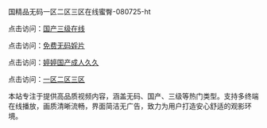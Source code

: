 国精品无码一区二区三区在线蜜臀-080725-ht

点击访问：<a href="https://gda-c7m.pages.dev/">国产三级在线</a>

点击访问：<a href="https://tfda.pages.dev/">免费无码婬片</a>

点击访问：<a href="https://bsdf-5f5.pages.dev/">婷婷国产成人久久</a>

点击访问：<a href="https://cfad.pages.dev/">一区二区三区</a>

本站专注于提供高品质视频内容，涵盖无码、国产、三级等热门类型。支持多终端在线播放，画质清晰流畅，界面简洁无广告，致力为用户打造安心舒适的观影环境。

<span style="display:none;">[Canonical link](https://github.com/linh20250708/linh2 ）</span>
